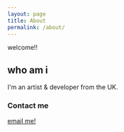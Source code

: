 ```yaml
---
layout: page
title: About
permalink: /about/
---
```


welcome!!

## who am i 

I'm an artist & developer from the UK. 

### Contact me

[email me!](mailto:woof@woofz.one)